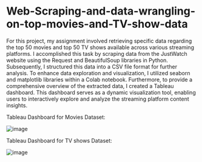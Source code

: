 # Web-Scraping-and-data-wrangling-on-top-movies-and-TV-show-data
For this project, my assignment involved retrieving specific data regarding the top 50 movies and top 50 TV shows available across various streaming platforms. I accomplished this task by scraping data from the JustWatch website using the Request and BeautifulSoup libraries in Python. Subsequently, I structured this data into a CSV file format for further analysis. To enhance data exploration and visualization, I utilized seaborn and matplotlib libraries within a Colab notebook.
Furthermore, to provide a comprehensive overview of the extracted data, I created a Tableau dashboard. This dashboard serves as a dynamic visualization tool, enabling users to interactively explore and analyze the streaming platform content insights.

Tableau Dashboard for Movies Dataset:

![image](https://github.com/Ganesh-VG/Extracting-top-movies-and-TV-show-data/assets/144704167/816dc7b1-65ea-4b01-983e-7093930f39e8)

Tableau Dashboard for TV shows Dataset:

![image](https://github.com/Ganesh-VG/Extracting-top-movies-and-TV-show-data/assets/144704167/e042af32-b107-4572-92ab-3f9074ab9a48)
